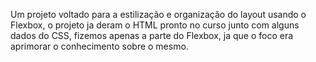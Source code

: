 Um projeto voltado para a estilização e organização do layout usando o Flexbox, o projeto ja deram o HTML pronto no curso junto com alguns dados do CSS, fizemos apenas a parte do Flexbox, ja que o foco era aprimorar o conhecimento sobre o mesmo.
